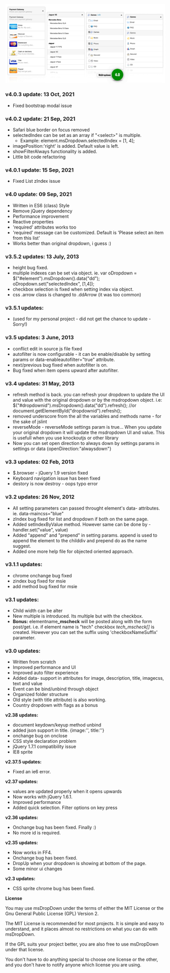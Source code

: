 <img src="./dist/images/ms-dropdown.jpg?v=4.0" />

### v4.0.3 update: 13 Oct, 2021

- Fixed bootstrap modal issue

### v4.0.2 update: 21 Sep, 2021

- Safari blue border on focus removed
- selectedIndex can be set as an array if "&lt;select&gt;" is multiple.
  - Example: element.msDropdown.selectedIndex = [1, 4];
- imagePosition:'right' is added. Default value is left.
- showFilterAlways functionality is added.
- Little bit code refactoring

### v4.0.1 update: 15 Sep, 2021

- Fixed List zIndex issue

### v4.0 update: 09 Sep, 2021

- Written in ES6 (class) Style
- Remove jQuery dependency
- Performance improvement
- Reactive properties
- 'required' attributes works too
- 'required' message can be customized. Default is 'Please select an item from this list'
- Works better than original dropdown, i guess :)

### v3.5.2 updates: 13 July, 2013

- height bug fixed.
- multiple indexes can be set via object.
  ie. var oDropdown = $("#element").msDropdown().data("dd");
  oDropdown.set("selectedIndex", [1,4]);
- checkbox selection is fixed when setting index via object.
- css .arrow class is changed to .ddArrow (it was too common)

### v3.5.1 updates:

- (used for my personal project - did not get the chance to update - Sorry!)

### v3.5 updates: 3 June, 2013

- conflict edit in source js file fixed
- autofilter is now configurable - it can be enable/disable by setting params or data-enableautofilter="true" attribute.
- next/previous bug fixed when autofilter is on.
- Bug fixed when item opens upward after autofilter.

### v3.4 updates: 31 May, 2013

- refresh method is back. you can refresh your dropdown to update the UI and value with the original dropdown or by the msdropdown object.
  i.e: $("#dropdownid").msDropdown().data("dd").refresh(); //or
  document.getElementById("dropdownid").refresh();
- removed underscore from the all the variables and methods name - for the sake of jslint
- reverseMode - reverseMode settings param is true... When you update your original dropdown it will update the msdropdown UI and value. This is usefull when you use knockoutjs or other library
- Now you can set open direction to always down by settings params in settings or data {openDirection:"alwaysdown"}

### v3.3 updates: 02 Feb, 2013

- $.browser - jQuery 1.9 version fixed
- Keyboard navigation issue has been fixed
- destory is now destroy - oops typo error

### v3.2 updates: 26 Nov, 2012

- All setting parameters can passed throught element's data- attributes. ie. data-maincss="blue"
- zIndex bug fixed for list and dropdown if both on the same page.
- Added setIndexByValue method. However same can be done by - handler.set("value", value)
- Added "append" and "prepend" in setting params. append is used to append the element to the childdiv and prepend do as the name suggest.
- Added one more help file for objected oriented approach.

### v3.1.1 updates:

- chrome onchange bug fixed
- zindex bug fixed for msie
- add method bug fixed for msie

### v3.1 updates:

- Child width can be alter
- New multiple is introduced. Its multiple but with the checkbox.
- <strong>Bonus:</strong> elementname<strong>\_mscheck</strong> will be posted along with the form post/get. i.e. if element name is &quot;tech&quot; checkbox _tech_mscheck[]_ is created. However you can set the suffix using 'checkboxNameSuffix' parameter.

### v3.0 updates:

<ul>
  <li>Written from scratch</li>
  <li>Improved performance and UI</li>
  <li>Improved auto filter experience</li>
  <li>Added data- support in attributes for image, description, title, imagecss, text and value</li>
  <li>Event can be bind/unbind through object</li>
  <li>Organized folder structure</li>
  <li>Old style (with title attribute) is also working.</li>
  <li>Country dropdown with flags as a bonus</li>
</ul>
<strong>v2.38 updates:<br />
</strong>
<ul>
  <li>document keydown/keyup method unbind</li>
  <li>added json support in title. {image:'', title:''}</li>
  <li>onchange bug on onclose</li>
  <li>CSS style declaration problem</li>
  <li>jQuery 1.7.1 compatibility issue</li>
  <li>IE8 sprite</li>
</ul>
<strong>v2.37.5 updates:<br />
</strong>
<ul>
  <li>Fixed an ie6 error.</li>
</ul>
<strong>v2.37 updates:<br />
</strong>
<ul>
  <li>values are updated properly when it opens upwards</li>
  <li>Now works with jQuery 1.6.1.</li>
  <li>Improved performance</li>
  <li>Added quick selection. Filter options on key press</li>
</ul>
<strong>v2.36 updates:<br />
</strong>
<ul>
  <li>Onchange bug has been fixed. Finally :)</li>
  <li>No more id is required.</li>
</ul>
<strong>v2.35 updates:<br />
</strong>
<ul>
  <li>Now works in FF4.</li>
  <li>Onchange bug has been fixed.</li>
  <li>DropUp when your dropdown is showing at bottom of the page. </li>
  <li>Some minor ui changes</li>
</ul>
<strong>v2.3 updates:<br />
</strong>
<ul>
  <li>CSS sprite chrome bug has been fixed.</li>
</ul>

<p><strong>License</strong></p>
You may use msDropDown under the terms of either the MIT License or 
the Gnu General Public License (GPL) Version 2.

The MIT License is recommended for most projects.
It is simple and easy to understand, and it places almost no restrictions on what you can do with msDropDown.

If the GPL suits your project better, you are also free to use msDropDown under that license.

You don't have to do anything special to choose one license or the other, and you don't have to notify anyone which license you are using.
